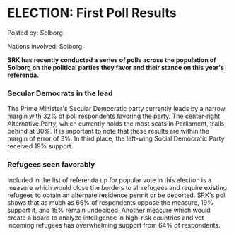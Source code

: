 # ELECTION: First Poll Results

Posted by: Solborg

Nations involved: Solborg

__SRK has recently conducted a series of polls across the population of Solborg on the political parties they favor and their stance on this year's referenda.__

### Secular Democrats in the lead

The Prime Minister's Secular Democratic party currently leads by a narrow margin with 32% of poll respondents favoring the party. The center-right Alternative Party, which currently holds the most seats in Parliament, trails behind at 30%. It is important to note that these results are within the margin of error of 3%. In third place, the left-wing Social Democratic Party received 19% support.

### Refugees seen favorably

Included in the list of referenda up for popular vote in this election is a measure which would close the borders to all refugees and require existing refugees to obtain an alternate residence permit or be deported. SRK's poll shows that as much as 66% of respondents oppose the measure, 19% support it, and 15% remain undecided. Another measure which would create a board to analyze intelligence in high-risk countries and vet incoming refugees has overwhelming support from 64% of respondents.